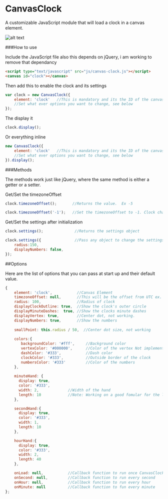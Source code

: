 CanvasClock
===========

A customizable JavaScript module that will load a clock in a canvas element.

![alt text](https://raw.github.com/TerryMooreII/CanvasClock/master/img/clock_ss.jpg "Screen Shot")

###How to use

Include the JavaScript file also this depends on jQuery, i am working to remove that dependancy

````html
<script type="text/javascript" src="js/canvas-clock.js"></script>
<canvas id="clock"></canvas>
````

Then add this to enable the clock and its settings

````javascript
var clock = new CanvasClock({
	element: 'clock'   //This is mandatory and its the ID of the canvas element.
  	//Set what ever options you want to change, see below
});
````
The display it

````javascript
clock.display();
````

Or everything inline
````javascript
new CanvasClock({
	element: 'clock'   //This is mandatory and its the ID of the canvas element.
  	//Set what ever options you want to change, see below
}).display();
````

###Methods

The methods work just like jQuery, where the same method is either a getter or a setter.

Get/Set the timezoneOffset

````javascript
clock.timezoneOffset();       //Returns the value.  Ex -5

clock.timezoneOffset('-1');   //Set the timezoneOffset to -1. Clock changes on next tick.
````

Get/Set the settings after initialization
````javascript
clock.settings(); 			   //Returns the settings object

clock.settings({ 			   //Pass any object to change the settings			
	radius:150,
	displayNumbers: false,
});  			
````



##Options

Here are the list of options that you can pass at start up and their default value. 
````javascript
{
    element: 'clock',           //Canvas Element  
    timezoneOffset: null,       //This will be the offset from UTC ex. -5
    radius: 100,                //Radius of clock
    displayClockOutline: true,  //Show the clock's outer circle
    displayMinuteDashes:  true, //Show the clocks minute dashes 
    displayVertex: true,        //Center dot, not working.
    displayNumbers: true,       //Show the numbers
    
    smallPoint: this.radius / 50,  //Center dot size, not working
    
    colors:{
       backgroundColor: '#fff',		//Background color
       vertexColor: '#000000',		//Color of the vertex Not implemented
       dashColor: '#333',			//Dash color 
       clockColor: '#333',			//Outside border of the clock
       numbersColor: '#333'			//Color of the numbers
    },
     
    minuteHand: {
      display: true,
      color: '#333',
      width: 2,				//Width of the hand
      length: 10 			//Note: Working on a good fomular for the length
    },

    secondHand:{
      display: true,
      color: '#333',
      width: 1,
      length: 10
    },

    hourHand:{
      display: true,
      color: '#333',
      width: 2,
      length: 40
    },

    onLoad: null,			//Callback function to run once CanvasClock is loaded
    onSecond: null,			//Callback function to run every second
    onHour: null,			//Callback function to run every hour
    onMinute: null			//Callback function to fun every minute
};
````